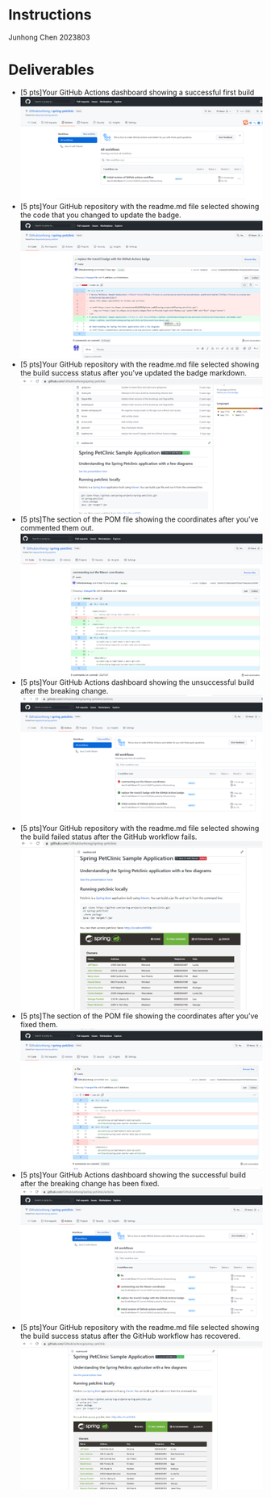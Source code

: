 # Instructions
Junhong Chen 2023803

# Deliverables 
- [5 pts]Your GitHub Actions dashboard showing a successful first build
  ![Screen Capture #01](images/02.png)
- [5 pts]Your GitHub repository with the readme.md file selected showing the code that you changed to update the badge.
  ![Screen Capture #02](images/03.png)
- [5 pts]Your GitHub repository with the readme.md file selected showing the build success status after you’ve updated the badge markdown.
  ![Screen Capture #03](images/04.png)
- [5 pts]The section of the POM file showing the coordinates after you’ve commented them out.
  ![Screen Capture #04](images/05.png)
- [5 pts]Your GitHub Actions dashboard showing the unsuccessful build after the breaking change.
  ![Screen Capture #05](images/06.png)
- [5 pts]Your GitHub repository with the readme.md file selected showing the build failed status after the GitHub workflow fails.
  ![Screen Capture #06](images/07.png)
- [5 pts]The section of the POM file showing the coordinates after you’ve fixed them.
  ![Screen Capture #07](images/08.png)
- [5 pts]Your GitHub Actions dashboard showing the successful build after the breaking change has been fixed.
  ![Screen Capture #08](images/09.png)
- [5 pts]Your GitHub repository with the readme.md file selected showing the build success status after the GitHub workflow has recovered.
  ![Screen Capture #09](images/10.png)


